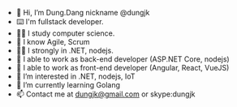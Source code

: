 - 👋 Hi, I’m Dung.Dang nickname @dungjk
- :keyboard: I'm fullstack developer.
- :man_student: I study computer science.
- :green_book: I know Agile, Scrum
- :astronaut: I strongly in .NET, nodejs.
- :battery: I able to work as back-end developer (ASP.NET Core, nodejs)
- :battery: I able to work as front-end developer (Angular, React, VueJS)
- 👀 I’m interested in .NET, nodejs, IoT
- 🌱 I’m currently learning Golang
- 📫 Contact me at dungjk@gmail.com or skype:dungjk

<!---
dungjk/dungjk is a ✨ special ✨ repository because its `README.md` (this file) appears on your GitHub profile.
You can click the Preview link to take a look at your changes.
--->
